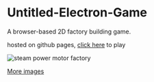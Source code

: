 # Untitled-Electron-Game

A browser-based 2D factory building game.

hosted on github pages, [click here](https://balam314.github.io/Untitled-Electron-Game/) to play

![steam power motor factory](demo/steam%20power%20motor%20factory.png)

[More images](demo/readme.md)


